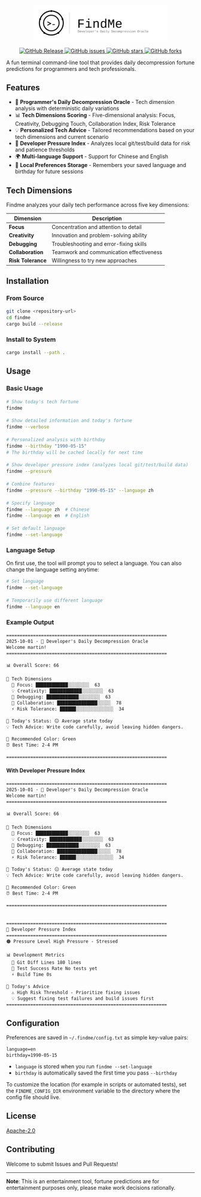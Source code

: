 <p align="center">
  <img src="findme.svg" width="360" alt="FindMe Logo">
</p>

<p align="center">
  <a href="https://github.com/MartinRepo/FindMe/releases/latest">
    <img alt="GitHub Release" src="https://img.shields.io/github/v/release/MartinRepo/FindMe.svg">
  </a>
  <a href="https://github.com/MartinRepo/FindMe/issues">
    <img alt="GitHub issues" src="https://img.shields.io/github/issues/MartinRepo/FindMe?style=flat-square">
  </a>
  <a href="#">
    <img alt="GitHub stars" src="https://img.shields.io/github/stars/MartinRepo/FindMe?style=flat-square">
  </a>
  <a href="https://github.com/MartinRepo/FindMe/network">
    <img alt="GitHub forks" src="https://img.shields.io/github/forks/MartinRepo/FindMe?style=flat-square">
  </a>
</p>

A fun terminal command-line tool that provides daily decompression fortune predictions for programmers and tech professionals.

## Features

- 🎯 **Programmer's Daily Decompression Oracle** - Tech dimension analysis with deterministic daily variations
- 📊 **Tech Dimensions Scoring** - Five-dimensional analysis: Focus, Creativity, Debugging Touch, Collaboration Index, Risk Tolerance
- 💡 **Personalized Tech Advice** - Tailored recommendations based on your tech dimensions and current scenario
- 🔬 **Developer Pressure Index** - Analyzes local git/test/build data for risk and patience thresholds
- 🌍 **Multi-language Support** - Support for Chinese and English
- 💾 **Local Preferences Storage** - Remembers your saved language and birthday for future sessions

## Tech Dimensions

Findme analyzes your daily tech performance across five key dimensions:

| Dimension | Description |
|-----------|-------------|
| **Focus** | Concentration and attention to detail |
| **Creativity** | Innovation and problem-solving ability |
| **Debugging** | Troubleshooting and error-fixing skills |
| **Collaboration** | Teamwork and communication effectiveness |
| **Risk Tolerance** | Willingness to try new approaches |

## Installation

### From Source

```bash
git clone <repository-url>
cd findme
cargo build --release
```

### Install to System

```bash
cargo install --path .
```

## Usage

### Basic Usage

```bash
# Show today's tech fortune
findme

# Show detailed information and today's fortune
findme --verbose

# Personalized analysis with birthday
findme --birthday "1990-05-15"
# The birthday will be cached locally for next time

# Show developer pressure index (analyzes local git/test/build data)
findme --pressure

# Combine features
findme --pressure --birthday "1990-05-15" --language zh

# Specify language
findme --language zh  # Chinese
findme --language en  # English

# Set default language
findme --set-language
```

### Language Setup

On first use, the tool will prompt you to select a language. You can also change the language setting anytime:

```bash
# Set language
findme --set-language

# Temporarily use different language
findme --language en
```

### Example Output
```
============================================================
2025-10-01 · 🎯 Developer's Daily Decompression Oracle
Welcome martin!
============================================================

📊 Overall Score: 66

🎯 Tech Dimensions
  🎯 Focus: ████████████░░░░░░░░  63
  💡 Creativity: ████████████░░░░░░░░  63
  🐛 Debugging: ████████████░░░░░░░░  63
  🤝 Collaboration: ███████████████░░░░░  78
  ⚡ Risk Tolerance: ██████░░░░░░░░░░░░░░  34

💬 Today's Status: 😐 Average state today
💡 Tech Advice: Write code carefully, avoid leaving hidden dangers.

🎨 Recommended Color: Green
⏰ Best Time: 2-4 PM

============================================================
```

#### With Developer Pressure Index
```
============================================================
2025-10-01 · 🎯 Developer's Daily Decompression Oracle
Welcome martin!
============================================================

📊 Overall Score: 66

🎯 Tech Dimensions
  🎯 Focus: ████████████░░░░░░░░  63
  💡 Creativity: ████████████░░░░░░░░  63
  🐛 Debugging: ████████████░░░░░░░░  63
  🤝 Collaboration: ███████████████░░░░░  78
  ⚡ Risk Tolerance: ██████░░░░░░░░░░░░░░  34

💬 Today's Status: 😐 Average state today
💡 Tech Advice: Write code carefully, avoid leaving hidden dangers.

🎨 Recommended Color: Green
⏰ Best Time: 2-4 PM

============================================================


============================================================
🔬 Developer Pressure Index
============================================================
🟠 Pressure Level High Pressure - Stressed

📊 Development Metrics
  📝 Git Diff Lines 180 lines
  🧪 Test Success Rate No tests yet
  ⚡ Build Time 0s

💭 Today's Advice
  ⚠️ High Risk Threshold - Prioritize fixing issues
  💡 Suggest fixing test failures and build issues first
============================================================
```

## Configuration

Preferences are saved in `~/.findme/config.txt` as simple key-value pairs:

```
language=en
birthday=1990-05-15
```

- `language` is stored when you run `findme --set-language`
- `birthday` is automatically saved the first time you pass `--birthday`

To customize the location (for example in scripts or automated tests), set the
`FINDME_CONFIG_DIR` environment variable to the directory where the config file
should live.

## License

[Apache-2.0](https://github.com/MartinRepo/FindMe/blob/main/LICENSE-APACHE)

## Contributing

Welcome to submit Issues and Pull Requests!

---

**Note**: This is an entertainment tool, fortune predictions are for entertainment purposes only, please make work decisions rationally.